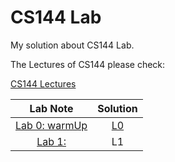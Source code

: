 # CS144 Lab

My solution about CS144 Lab.

The Lectures of CS144 please check:

[CS144 Lectures](https://github.com/PeterWrighten/ComputerNetworking/blob/main/README.md)

|Lab Note|Solution|
|:--:|:--:|
|[Lab 0: warmUp](https://github.com/PeterWrighten/CS144_Lab/blob/main/LAB0/README.md)  |  [L0](https://github.com/PeterWrighten/CS144_Lab/tree/main/LAB0) |
|[Lab 1:]()|L1|
